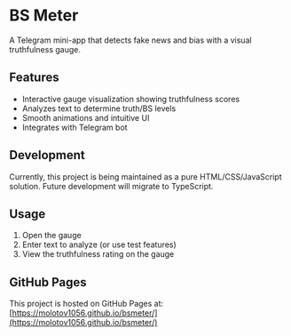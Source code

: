 # BS Meter

A Telegram mini-app that detects fake news and bias with a visual truthfulness gauge.

## Features

- Interactive gauge visualization showing truthfulness scores
- Analyzes text to determine truth/BS levels
- Smooth animations and intuitive UI
- Integrates with Telegram bot

## Development

Currently, this project is being maintained as a pure HTML/CSS/JavaScript solution. Future development will migrate to TypeScript.

## Usage

1. Open the gauge
2. Enter text to analyze (or use test features)
3. View the truthfulness rating on the gauge

## GitHub Pages

This project is hosted on GitHub Pages at: [https://molotov1056.github.io/bsmeter/](https://molotov1056.github.io/bsmeter/)
